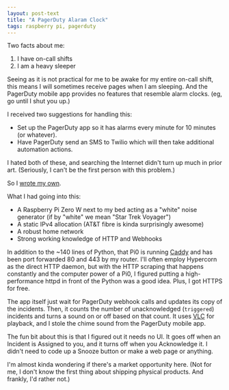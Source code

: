 ```yaml
---
layout: post-text
title: "A PagerDuty Alaram Clock"
tags: raspberry pi, pagerduty
---
```


Two facts about me:

1. I have on-call shifts
2. I am a heavy sleeper

Seeing as it is not practical for me to be awake for my entire on-call shift,
this means I will sometimes receive pages when I am sleeping. And the PagerDuty
mobile app provides no features that resemble alarm clocks. (eg, go until I shut
you up.)

I received two suggestions for handling this:

* Set up the PagerDuty app so it has alarms every minute for 10 minutes (or whatever).
* Have PagerDuty send an SMS to Twilio which will then take additional automation
  actions.

I hated both of these, and searching the Internet didn't turn up much in prior
art. (Seriously, I can't be the first person with this problem.)

So I [wrote my own](https://github.com/AstraLuma/pagerduty-clock-hack).

What I had going into this:

* A Raspberry Pi Zero W next to my bed acting as a "white" noise generator (if
  by "white" we mean "Star Trek Voyager")
* A static IPv4 allocation (AT&T fibre is kinda surprisingly awesome)
* A robust home network
* Strong working knowledge of HTTP and Webhooks

In addition to the ~140 lines of Python, that Pi0 is running 
[Caddy](https://caddyserver.com/) and has been port forwarded 80 and 443 by my 
router. I'll often employ Hypercorn as the direct HTTP daemon, but with the HTTP
scraping that happens constantly and the computer power of a Pi0, I figured 
putting a high-performance httpd in front of the Python was a good idea. Plus, I
got HTTPS for free.

The app itself just wait for PagerDuty webhook calls and updates its copy of the
incidents. Then, it counts the number of unacknowledged (`triggered`) incidents
and turns a sound on or off based on that count. It uses 
[VLC](https://www.videolan.org/vlc/) for playback, and I stole the chime sound
from the PagerDuty mobile app.

The fun bit about this is that I figured out it needs no UI. It goes off when an
Incident is Assigned to you, and it turns off when you Acknowledge it. I didn't
need to code up a Snooze button or make a web page or anything.

I'm almost kinda wondering if there's a market opportunity here. (Not for me, I
don't know the first thing about shipping physical products. And frankly, I'd
rather not.)
